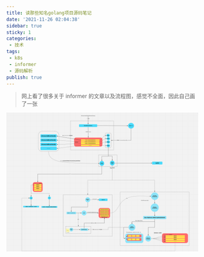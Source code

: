 ```yaml
---
title: 读那些知名golang项目源码笔记
date: '2021-11-26 02:04:38'
sidebar: true
sticky: 1
categories:
 - 技术
tags:
 - k8s
 - informer
 - 源码解析
publish: true
---
```


> 网上看了很多关于 informer 的文章以及流程图，感觉不全面，因此自己画了一张

![informer](../images/k8s_informer.png)